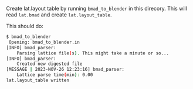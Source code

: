 
Create lat.layout table by running `bmad_to_blender` in this direcory. This will read `lat.bmad` and create `lat.layout_table`.

This should do:
```bash
$ bmad_to_blender
 Opening: bmad_to_blender.in
[INFO] bmad_parser:
    Parsing lattice file(s). This might take a minute or so...
[INFO] bmad_parser:
    Created new digested file
[MESSAGE | 2023-NOV-26 12:23:16] bmad_parser:
    Lattice parse time(min): 0.00
lat.layout_table written
```
